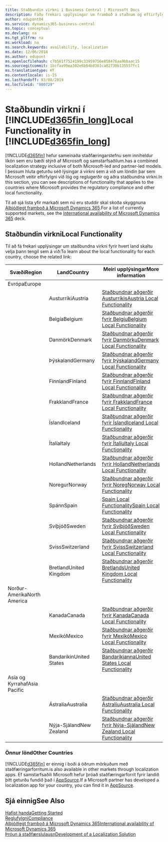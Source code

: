 ```yaml
---
title: Staðbundin virkni í Business Central | Microsoft Docs
description: Fáðu frekari upplýsingar um framboð á staðnum og eftirfylgni við Dynamics 365 Business Central.
author: edupont04
ms.service: dynamics365-business-central
ms.topic: conceptual
ms.devlang: na
ms.tgt_pltfrm: na
ms.workload: na
ms.search.keywords: availability, localization
ms.date: 12/06/2018
ms.author: edupont
ms.openlocfilehash: c7b581f7524199c33959756e858476aa9bbaac15
ms.sourcegitcommit: 1bcfaa99ea302e6b84b8361ca02730b135557fc1
ms.translationtype: HT
ms.contentlocale: is-IS
ms.lasthandoff: 03/08/2019
ms.locfileid: "800729"
---
```

# <a name="local-functionality-in-included365finlongincludesd365finlongmdmd"></a><span data-ttu-id="1a470-103">Staðbundin virkni í [!INCLUDE[d365fin_long](includes/d365fin_long_md.md)]</span><span class="sxs-lookup"><span data-stu-id="1a470-103">Local Functionality in [!INCLUDE[d365fin_long](includes/d365fin_long_md.md)]</span></span>
[!INCLUDE[d365fin](includes/d365fin_md.md)] <span data-ttu-id="1a470-104">hefur sameinaða staðfæringarstefnu sem inniheldur líkön sem eru bæði stýrð af Microsoft og samstarfsaðilum.</span><span class="sxs-lookup"><span data-stu-id="1a470-104">has a combined localization strategy inclusive of both Microsoft-led and partner-led models.</span></span> <span data-ttu-id="1a470-105">Í þessum hluta geturðu séð lýsingar á virkni sem á við um löndin þar sem Microsoft veitir eftirfylgni við lög og reglugerðir og aðra staðbundna virkni.</span><span class="sxs-lookup"><span data-stu-id="1a470-105">In this section, you can see descriptions of functionality that applies to the countries where Microsoft provides the regulatory compliance and other local functionality.</span></span>  

<span data-ttu-id="1a470-106">Til að sjá lista yfir markaði sem nú eru studdir skal skoða skyggnuna [Alþjóðlegt framboð á Microsoft Dynamics 365](https://docs.microsoft.com/en-us/dynamics365/get-started/availability).</span><span class="sxs-lookup"><span data-stu-id="1a470-106">For a list of currently supported markets, see the [International availability of Microsoft Dynamics 365](https://docs.microsoft.com/en-us/dynamics365/get-started/availability) deck.</span></span>  

## <a name="local-functionality"></a><span data-ttu-id="1a470-107">Staðbundin virkni</span><span class="sxs-lookup"><span data-stu-id="1a470-107">Local Functionality</span></span>
<span data-ttu-id="1a470-108">Til að fá frekari upplýsingar um staðbundna virkni fyrir hvert land skaltu velja þann tengil sem á við:</span><span class="sxs-lookup"><span data-stu-id="1a470-108">To learn about the local functionality for each country, choose the related link:</span></span>

| <span data-ttu-id="1a470-109">Svæði</span><span class="sxs-lookup"><span data-stu-id="1a470-109">Region</span></span> | <span data-ttu-id="1a470-110">Land</span><span class="sxs-lookup"><span data-stu-id="1a470-110">Country</span></span> | <span data-ttu-id="1a470-111">Meiri upplýsingar</span><span class="sxs-lookup"><span data-stu-id="1a470-111">More information</span></span> |
| --- | --- |--- |
| <span data-ttu-id="1a470-112">Evrópa</span><span class="sxs-lookup"><span data-stu-id="1a470-112">Europe</span></span> |  | |
|        | <span data-ttu-id="1a470-113">Austurríki</span><span class="sxs-lookup"><span data-stu-id="1a470-113">Austria</span></span> | [<span data-ttu-id="1a470-114">Staðbundnar aðgerðir Austurríkis</span><span class="sxs-lookup"><span data-stu-id="1a470-114">Austria Local Functionality</span></span>](localfunctionality/austria/austria-local-functionality.md) |
|        | <span data-ttu-id="1a470-115">Belgía</span><span class="sxs-lookup"><span data-stu-id="1a470-115">Belgium</span></span> |  [<span data-ttu-id="1a470-116">Staðbundnar aðgerðir fyrir Belgíu</span><span class="sxs-lookup"><span data-stu-id="1a470-116">Belgium Local Functionality</span></span>](localfunctionality/belgium/belgium-local-functionality.md) |
|        | <span data-ttu-id="1a470-117">Danmörk</span><span class="sxs-lookup"><span data-stu-id="1a470-117">Denmark</span></span> | [<span data-ttu-id="1a470-118">Staðbundnar aðgerðir fyrir Danmörku</span><span class="sxs-lookup"><span data-stu-id="1a470-118">Denmark Local Functionality</span></span>](localfunctionality/denmark/denmark-local-functionality.md) |
|        | <span data-ttu-id="1a470-119">Þýskaland</span><span class="sxs-lookup"><span data-stu-id="1a470-119">Germany</span></span> | [<span data-ttu-id="1a470-120">Staðbundnar aðgerðir fyrir Þýskaland</span><span class="sxs-lookup"><span data-stu-id="1a470-120">Germany Local Functionality</span></span>](localfunctionality/germany/germany-local-functionality.md) |
|        | <span data-ttu-id="1a470-121">Finnland</span><span class="sxs-lookup"><span data-stu-id="1a470-121">Finland</span></span> | [<span data-ttu-id="1a470-122">Staðbundnar aðgerðir fyrir Finnland</span><span class="sxs-lookup"><span data-stu-id="1a470-122">Finland Local Functionality</span></span>](localfunctionality/finland/finland-local-functionality.md) |
|        | <span data-ttu-id="1a470-123">Frakkland</span><span class="sxs-lookup"><span data-stu-id="1a470-123">France</span></span> | [<span data-ttu-id="1a470-124">Staðbundnar aðgerðir fyrir Frakkland</span><span class="sxs-lookup"><span data-stu-id="1a470-124">France Local Functionality</span></span>](localfunctionality/france/france-local-functionality.md) |
|        | <span data-ttu-id="1a470-125">Ísland</span><span class="sxs-lookup"><span data-stu-id="1a470-125">Iceland</span></span> | [<span data-ttu-id="1a470-126">Staðbundnar aðgerðir fyrir Ísland</span><span class="sxs-lookup"><span data-stu-id="1a470-126">Iceland Local Functionality</span></span>](localfunctionality/iceland/iceland-local-functionality.md) |
|        | <span data-ttu-id="1a470-127">Ítalía</span><span class="sxs-lookup"><span data-stu-id="1a470-127">Italy</span></span> | [<span data-ttu-id="1a470-128">Staðbundnar aðgerðir fyrir Ítalíu</span><span class="sxs-lookup"><span data-stu-id="1a470-128">Italy Local Functionality</span></span>](localfunctionality/italy/italy-local-functionality.md) |
|        | <span data-ttu-id="1a470-129">Holland</span><span class="sxs-lookup"><span data-stu-id="1a470-129">Netherlands</span></span> | [<span data-ttu-id="1a470-130">Staðbundnar aðgerðir fyrir Holland</span><span class="sxs-lookup"><span data-stu-id="1a470-130">Netherlands Local Functionality</span></span>](localfunctionality/netherlands/netherlands-local-functionality.md) |
|        | <span data-ttu-id="1a470-131">Noregur</span><span class="sxs-lookup"><span data-stu-id="1a470-131">Norway</span></span> | [<span data-ttu-id="1a470-132">Staðbundnar aðgerðir fyrir Noreg</span><span class="sxs-lookup"><span data-stu-id="1a470-132">Norway Local Functionality</span></span>](localfunctionality/norway/norway-local-functionality.md) |
|        | <span data-ttu-id="1a470-133">Spánn</span><span class="sxs-lookup"><span data-stu-id="1a470-133">Spain</span></span> | [<span data-ttu-id="1a470-134">Spain Local Functionality</span><span class="sxs-lookup"><span data-stu-id="1a470-134">Spain Local Functionality</span></span>](localfunctionality/spain/spain-local-functionality.md) |
|        | <span data-ttu-id="1a470-135">Svíþjóð</span><span class="sxs-lookup"><span data-stu-id="1a470-135">Sweden</span></span> | [<span data-ttu-id="1a470-136">Staðbundnar aðgerðir fyrir Svíþjóð</span><span class="sxs-lookup"><span data-stu-id="1a470-136">Sweden Local Functionality</span></span>](localfunctionality/sweden/sweden-local-functionality.md) |
|        | <span data-ttu-id="1a470-137">Sviss</span><span class="sxs-lookup"><span data-stu-id="1a470-137">Switzerland</span></span> | [<span data-ttu-id="1a470-138">Staðbundnar aðgerðir fyrir Sviss</span><span class="sxs-lookup"><span data-stu-id="1a470-138">Switzerland Local Functionality</span></span>](localfunctionality/switzerland/switzerland-local-functionality.md) |
|        | <span data-ttu-id="1a470-139">Bretland</span><span class="sxs-lookup"><span data-stu-id="1a470-139">United Kingdom</span></span> | [<span data-ttu-id="1a470-140">Staðbundnar aðgerðir Bretlands</span><span class="sxs-lookup"><span data-stu-id="1a470-140">United Kingdom Local Functionality</span></span>](localfunctionality/unitedkingdom/united-kingdom-local-functionality.md) |
| <span data-ttu-id="1a470-141">Norður-Ameríka</span><span class="sxs-lookup"><span data-stu-id="1a470-141">North America</span></span> |       |  |
|        | <span data-ttu-id="1a470-142">Kanada</span><span class="sxs-lookup"><span data-stu-id="1a470-142">Canada</span></span>|[<span data-ttu-id="1a470-143">Staðbundnar aðgerðir fyrir Kanada</span><span class="sxs-lookup"><span data-stu-id="1a470-143">Canada Local Functionality</span></span>](localfunctionality/canada/canada-local-functionality.md) |
|        | <span data-ttu-id="1a470-144">Mexíkó</span><span class="sxs-lookup"><span data-stu-id="1a470-144">Mexico</span></span> | [<span data-ttu-id="1a470-145">Staðbundnar aðgerðir fyrir Mexíkó</span><span class="sxs-lookup"><span data-stu-id="1a470-145">Mexico Local Functionality</span></span>](localfunctionality/mexico/mexico-local-functionality.md) |
|        | <span data-ttu-id="1a470-146">Bandaríkin</span><span class="sxs-lookup"><span data-stu-id="1a470-146">United States</span></span>|[<span data-ttu-id="1a470-147">Staðbundnar aðgerðir Bandaríkjanna</span><span class="sxs-lookup"><span data-stu-id="1a470-147">United States Local Functionality</span></span>](localfunctionality/unitedstates/united-states-local-functionality.md) |
| <span data-ttu-id="1a470-148">Asía og Kyrrahaf</span><span class="sxs-lookup"><span data-stu-id="1a470-148">Asia Pacific</span></span> |       |  |
|        | <span data-ttu-id="1a470-149">Ástralía</span><span class="sxs-lookup"><span data-stu-id="1a470-149">Australia</span></span> | [<span data-ttu-id="1a470-150">Staðbundnar aðgerðir Ástralíu</span><span class="sxs-lookup"><span data-stu-id="1a470-150">Australia Local Functionality</span></span>](localfunctionality/australia/australia-local-functionality.md) |
|        | <span data-ttu-id="1a470-151">Nýja-Sjáland</span><span class="sxs-lookup"><span data-stu-id="1a470-151">New Zealand</span></span> | [<span data-ttu-id="1a470-152">Staðbundnar aðgerðir fyrir Nýja-Sjáland</span><span class="sxs-lookup"><span data-stu-id="1a470-152">New Zealand Local Functionality</span></span>](localfunctionality/newzealand/new-zealand-local-functionality.md) |

### <a name="other-countries"></a><span data-ttu-id="1a470-153">Önnur lönd</span><span class="sxs-lookup"><span data-stu-id="1a470-153">Other Countries</span></span>
[!INCLUDE[d365fin](includes/d365fin_md.md)] <span data-ttu-id="1a470-154">er einnig í boði á öðrum mörkuðum með staðfæringarforritum.</span><span class="sxs-lookup"><span data-stu-id="1a470-154">is also available in other markets through localization apps.</span></span> <span data-ttu-id="1a470-155">Ef samstarfsaðili Microsoft hefur þróað staðfæringarforrit fyrir landið þitt geturðu fundið það í [AppSource](https://appsource.microsoft.com/en-us/product/dynamics-365-business-central/).</span><span class="sxs-lookup"><span data-stu-id="1a470-155">If a Microsoft partner has developed a localization app for your country, you can find it in [AppSource](https://appsource.microsoft.com/en-us/product/dynamics-365-business-central/).</span></span>

## <a name="see-also"></a><span data-ttu-id="1a470-156">Sjá einnig</span><span class="sxs-lookup"><span data-stu-id="1a470-156">See Also</span></span>
[<span data-ttu-id="1a470-157">Hafist handa</span><span class="sxs-lookup"><span data-stu-id="1a470-157">Getting Started</span></span>](product-get-started.md)  
[<span data-ttu-id="1a470-158">Reglufylgni</span><span class="sxs-lookup"><span data-stu-id="1a470-158">Compliance</span></span>](compliance/compliance-overview.md)  
[<span data-ttu-id="1a470-159">Alþjóðlegt framboð á Microsoft Dynamics 365</span><span class="sxs-lookup"><span data-stu-id="1a470-159">International availability of Microsoft Dynamics 365</span></span>](https://docs.microsoft.com/en-us/dynamics365/get-started/availability)  
[<span data-ttu-id="1a470-160">Þróun á staðfærslulausn</span><span class="sxs-lookup"><span data-stu-id="1a470-160">Development of a Localization Solution</span></span>](/dynamics365/business-central/dev-itpro/developer/readiness/readiness-develop-localization)  
